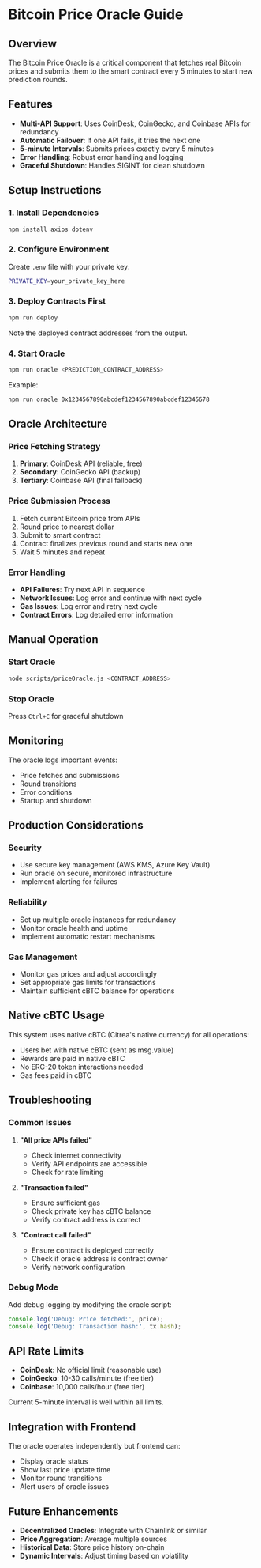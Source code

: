 
# Bitcoin Price Oracle Guide

## Overview

The Bitcoin Price Oracle is a critical component that fetches real Bitcoin prices and submits them to the smart contract every 5 minutes to start new prediction rounds.

## Features

- **Multi-API Support**: Uses CoinDesk, CoinGecko, and Coinbase APIs for redundancy
- **Automatic Failover**: If one API fails, it tries the next one
- **5-minute Intervals**: Submits prices exactly every 5 minutes
- **Error Handling**: Robust error handling and logging
- **Graceful Shutdown**: Handles SIGINT for clean shutdown

## Setup Instructions

### 1. Install Dependencies

```bash
npm install axios dotenv
```

### 2. Configure Environment

Create `.env` file with your private key:

```bash
PRIVATE_KEY=your_private_key_here
```

### 3. Deploy Contracts First

```bash
npm run deploy
```

Note the deployed contract addresses from the output.

### 4. Start Oracle

```bash
npm run oracle <PREDICTION_CONTRACT_ADDRESS>
```

Example:
```bash
npm run oracle 0x1234567890abcdef1234567890abcdef12345678
```

## Oracle Architecture

### Price Fetching Strategy

1. **Primary**: CoinDesk API (reliable, free)
2. **Secondary**: CoinGecko API (backup)
3. **Tertiary**: Coinbase API (final fallback)

### Price Submission Process

1. Fetch current Bitcoin price from APIs
2. Round price to nearest dollar
3. Submit to smart contract
4. Contract finalizes previous round and starts new one
5. Wait 5 minutes and repeat

### Error Handling

- **API Failures**: Try next API in sequence
- **Network Issues**: Log error and continue with next cycle
- **Gas Issues**: Log error and retry next cycle
- **Contract Errors**: Log detailed error information

## Manual Operation

### Start Oracle
```bash
node scripts/priceOracle.js <CONTRACT_ADDRESS>
```

### Stop Oracle
Press `Ctrl+C` for graceful shutdown

## Monitoring

The oracle logs important events:
- Price fetches and submissions
- Round transitions
- Error conditions
- Startup and shutdown

## Production Considerations

### Security
- Use secure key management (AWS KMS, Azure Key Vault)
- Run oracle on secure, monitored infrastructure
- Implement alerting for failures

### Reliability
- Set up multiple oracle instances for redundancy
- Monitor oracle health and uptime
- Implement automatic restart mechanisms

### Gas Management
- Monitor gas prices and adjust accordingly
- Set appropriate gas limits for transactions
- Maintain sufficient cBTC balance for operations

## Native cBTC Usage

This system uses native cBTC (Citrea's native currency) for all operations:
- Users bet with native cBTC (sent as msg.value)
- Rewards are paid in native cBTC
- No ERC-20 token interactions needed
- Gas fees paid in cBTC

## Troubleshooting

### Common Issues

1. **"All price APIs failed"**
   - Check internet connectivity
   - Verify API endpoints are accessible
   - Check for rate limiting

2. **"Transaction failed"**
   - Ensure sufficient gas
   - Check private key has cBTC balance
   - Verify contract address is correct

3. **"Contract call failed"**
   - Ensure contract is deployed correctly
   - Check if oracle address is contract owner
   - Verify network configuration

### Debug Mode

Add debug logging by modifying the oracle script:

```javascript
console.log('Debug: Price fetched:', price);
console.log('Debug: Transaction hash:', tx.hash);
```

## API Rate Limits

- **CoinDesk**: No official limit (reasonable use)
- **CoinGecko**: 10-30 calls/minute (free tier)
- **Coinbase**: 10,000 calls/hour (free tier)

Current 5-minute interval is well within all limits.

## Integration with Frontend

The oracle operates independently but frontend can:
- Display oracle status
- Show last price update time
- Monitor round transitions
- Alert users of oracle issues

## Future Enhancements

- **Decentralized Oracles**: Integrate with Chainlink or similar
- **Price Aggregation**: Average multiple sources
- **Historical Data**: Store price history on-chain
- **Dynamic Intervals**: Adjust timing based on volatility
